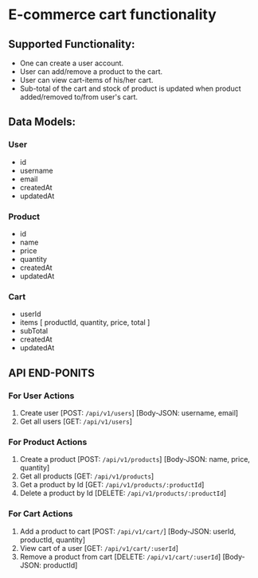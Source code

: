 # E-commerce cart functionality

## Supported Functionality:
+ One can create a user account.
+ User can add/remove a product to the cart.
+ User can view cart-items of his/her cart.
+ Sub-total of the cart and stock of product is updated when product added/removed to/from user's cart.

## Data Models:
### User
- id
- username
- email
- createdAt
- updatedAt

### Product
- id 
- name
- price
- quantity
- createdAt
- updatedAt

### Cart
- userId
- items [
    productId,
    quantity,
    price,
    total
]
- subTotal
- createdAt
- updatedAt

## API END-PONITS
### For User Actions 
1. Create user [POST: `/api/v1/users`] [Body-JSON: username, email]
2. Get all users [GET: `/api/v1/users`]

### For Product Actions 
1. Create a product [POST: `/api/v1/products`] [Body-JSON: name, price, quantity]
2. Get all products [GET: `/api/v1/products`] 
3. Get a product by Id [GET: `/api/v1/products/:productId`] 
4. Delete a product by Id [DELETE: `/api/v1/products/:productId`] 

### For Cart Actions
1. Add a product to cart [POST: `/api/v1/cart/`] [Body-JSON: userId, productId, quantity]
2. View cart of a user [GET: `/api/v1/cart/:userId`] 
3. Remove a product from cart [DELETE: `/api/v1/cart/:userId`] [Body-JSON: productId]



